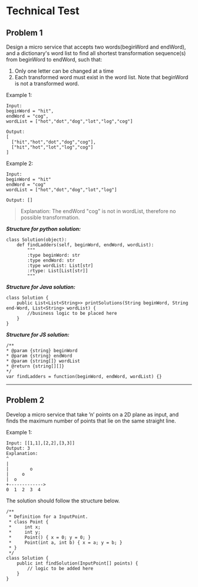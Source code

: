 # Technical Test

## Problem 1

Design a micro service that accepts two words(beginWord and endWord), and a dictionary's word list to find all shortest transformation sequence(s) from beginWord to endWord, such that:

1. Only one letter can be changed at a time
2. Each transformed word must exist in the word list. Note that beginWord is not a transformed word.

Example 1:

```
Input:
beginWord = "hit",
endWord = "cog",
wordList = ["hot","dot","dog","lot","log","cog"]

Output:
[
  ["hit","hot","dot","dog","cog"],
  ["hit","hot","lot","log","cog"]
]
```

Example 2:

```
Input:
beginWord = "hit"
endWord = "cog"
wordList = ["hot","dot","dog","lot","log"]

Output: []
```

> Explanation: The endWord "cog" is not in wordList, therefore no possible transformation.

**_Structure for python solution:_**

```
class Solution(object):
    def findLadders(self, beginWord, endWord, wordList):
        """
        :type beginWord: str
        :type endWord: str
        :type wordList: List[str]
        :rtype: List[List[str]]
        """
```

**_Structure for Java solution:_**

```
class Solution {
    public List<List<String>> printSolutions(String beginWord, String end-Word, List<String> wordList) {
        //business logic to be placed here
    }
}
```

**_Structure for JS solution:_**

```
/**
* @param {string} beginWord
* @param {string} endWord
* @param {string[]} wordList
* @return {string[][]}
*/
var findLadders = function(beginWord, endWord, wordList) {}
```

---

## Problem 2

Develop a micro service that take ’n’ points on a 2D plane as input, and finds the maximum number of points that lie on the same straight line.

Example 1:

```
Input: [[1,1],[2,2],[3,3]]
Output: 3
Explanation:
^
|
|        o
|     o
|  o
+------------->
0  1  2  3  4
```

The solution should follow the structure below.

```
/**
 * Definition for a InputPoint.
 * class Point {
 *     int x;
 *     int y;
 *     Point() { x = 0; y = 0; }
 *     Point(int a, int b) { x = a; y = b; }
 * }
 */
class Solution {
    public int findSolution(InputPoint[] points) {
        // logic to be added here
    }
}
```
